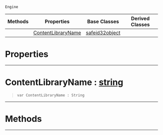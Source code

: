  `Engine`

|Methods|Properties|Base Classes|Derived Classes|
|---|---|---|---|
| |[ ContentLibraryName](contentlibraryreference.md#contentlibraryname-zero)|[safeid32object](safeid32object.md)| |


 #  Properties


---  
 #  ContentLibraryName : [string](../nada_base_types/string.md)

> 
> ``` lang=cpp, name=Nada
> var ContentLibraryName : String


---  
 #  Methods


---  
 

 